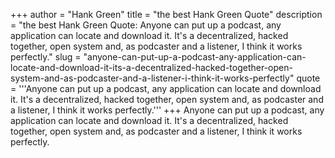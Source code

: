 +++
author = "Hank Green"
title = "the best Hank Green Quote"
description = "the best Hank Green Quote: Anyone can put up a podcast, any application can locate and download it. It's a decentralized, hacked together, open system and, as podcaster and a listener, I think it works perfectly."
slug = "anyone-can-put-up-a-podcast-any-application-can-locate-and-download-it-its-a-decentralized-hacked-together-open-system-and-as-podcaster-and-a-listener-i-think-it-works-perfectly"
quote = '''Anyone can put up a podcast, any application can locate and download it. It's a decentralized, hacked together, open system and, as podcaster and a listener, I think it works perfectly.'''
+++
Anyone can put up a podcast, any application can locate and download it. It's a decentralized, hacked together, open system and, as podcaster and a listener, I think it works perfectly.
